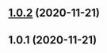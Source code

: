 ## [1.0.2](https://github.com/余聪/babel-helper-decorate-react/compare/v1.0.1...v1.0.2) (2020-11-21)

## 1.0.1 (2020-11-21)

